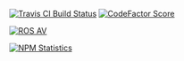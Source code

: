 [![Travis CI Build Status](https://img.shields.io/travis/com/Richienb/rosav/master.svg?style=for-the-badge)](https://travis-ci.com/Richienb/rosav)
[![CodeFactor Score](https://www.codefactor.io/repository/github/richienb/rosav/badge?style=for-the-badge)](https://www.codefactor.io/repository/github/richienb/rosav)

[![ROS AV](https://a.icons8.com/kTZddigl/FNiIO4/ros-av.svg)](#)

[![NPM Statistics](https://nodei.co/npm/rosav.png)](https://nodei.co/npm/rosav)

